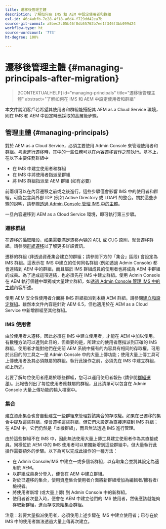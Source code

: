 ```yaml
---
title: 遷移後管理主體
description: 了解如何在 IMS 和 AEM 中設定使用者和群組
exl-id: 46c4abfb-7e28-4f18-a6d4-f729dd42ea7b
source-git-commit: a5bec2c05b46f8db55762b7ee1f346f3bb099d24
workflow-type: ht
source-wordcount: '773'
ht-degree: 100%

---
```


# 遷移後管理主體 {#managing-principals-after-migration}

>[!CONTEXTUALHELP]
>id="managing-principals"
>title="遷移後管理主體"
>abstract="了解如何在 IMS 和 AEM 中設定使用者和群組"

本文件說明客戶若希望其使用者和群組能搭配其 AEM as a Cloud Service 環境，則在 IMS 和 AEM 中設定時應採取的高層級步驟。

## 管理主體 {#managing-principals}

對於 AEM as a Cloud Service，必須主要使用 Admin Console 來管理使用者和群組。考慮進行遷移時，其中的一些任務可以在內容遷移實作之前執行。基本上，在以下主要任務群組中

* 在 IMS 中建立使用者和群組
* 在 IMS 中將使用者指派至群組
* 將 IMS 群組指派至 AEM 群組 (如有必要)

前兩項可以在內容遷移之前或之後進行。這些步驟僅會影響 IMS 中的使用者和群組，可能包含與外部 IDP (例如 Active Directory 或 LDAP) 的整合。關於這些步驟的說明，請參閱[透過 Admin Console 管理 IMS 中的主體](/help/journey-migration/managing-principals.md)。

一旦內容遷移到 AEM as a Cloud Service 環境，即可執行第三步驟。

### 遷移群組

在遷移的攝取階段，如果需要滿足遷移內容的 ACL 或 CUG 原則，就會遷移群組。請參閱[群組遷移](/help/journey-migration/content-transfer-tool/using-content-transfer-tool/group-migration.md)以了解更多詳細資訊。

遷移的群組 (非透過資產集合建立的群組；請參閱下方的「集合」區段) 會設定為 IMS 群組。這表示在 IMS 中建立的任何同名群組 (例如透過 Admin Console) 都會連結到 AEM 中的群組，而且屬於 IMS 群組成員的使用者也將成為 AEM 中群組的成員。為了達成這項連結，也必須先在 IMS 中建立群組。使用 Admin Console 在 AEM 執行個體中單獨或大量建立群組，如[透過 Admin Console 管理 IMS 中的主體](/help/journey-migration/managing-principals.md)內容所述。

使用 AEM 安全性使用者介面將 IMS 群組指派到本機 AEM 群組。請參閱[建立和設定群組](https://experienceleague.adobe.com/zh-hant/docs/experience-manager-65/content/forms/administrator-help/setup-organize-users/creating-configuring-groups#edit-a-group)。雖然本文件內容是針對 AEM 6.5，但也適用於在 AEM as a Cloud Service 中新增群組至其他群組。

### IMS 使用者

由於使用者未遷移，因此必須在 IMS 中建立使用者，才能在 AEM 中加以使用。有數種方法可以達到此目的，但重要的是，所建立的使用者應指派到正確的 IMS 群組，使用者才能對他們在先前 AEM 系統中擁有的內容具有相同的存取權。可用於此目的的工具之一是 Admin Console 中的大量上傳功能；使用大量上傳工具可上傳使用者及其必須隸屬的群組。執行此操作之前，必須先在 IMS 中建立群組，如上所述。

若要了解每位使用者應屬於哪些群組，您可以運用使用者報告 (請參閱[群組遷移](/help/journey-migration/content-transfer-tool/using-content-transfer-tool/group-migration.md))。此報告列出了每位使用者應隸屬的群組，且此清單可以包含在 Admin Console 大量上傳功能的輸入檔案中。

### 集合

建立資產集合也會自動建立一些群組來管理對該集合的存取權。如果在已遷移的集合中提及這些群組，便會遷移這些群組，但它們未設定為直接連結到 IMS 群組；在 AEM 中，它們仍然是「本機群組」，而且無法透過 IMS 進行管理。

由於這些群組不在 IMS 中，因此無法使用大量上傳工具建立使用者作為其直接成員。同樣位於 AEM 中的 IMS 使用者可以單獨新增到這些群組中，但大量執行此操作需要額外的步驟。以下為可以完成此操作的一種方法：
* 在 Admin Console/IMS 中建立一或多個新群組，以存取集合並將其設定為適用於 AEM。
* 以群組成員身分登入，便會在 AEM 中建立群組。
* 對於已遷移的集合，使用資產集合使用者介面將新群組增加為編輯者/擁有者/檢視者。
* 將使用者新增 (或大量上傳) 到 Admin Console 中的新群組。
* 使用者首次登入時，便會在 AEM 中建立他們的 IMS 使用者，然後應該就能夠存取新群組，進而存取原始集合群組。

注意：若要大量指派使用者，必須使用上述步驟在 IMS 中建立使用者；已存在於 IMS 中的使用者無法透過大量上傳再次建立。
